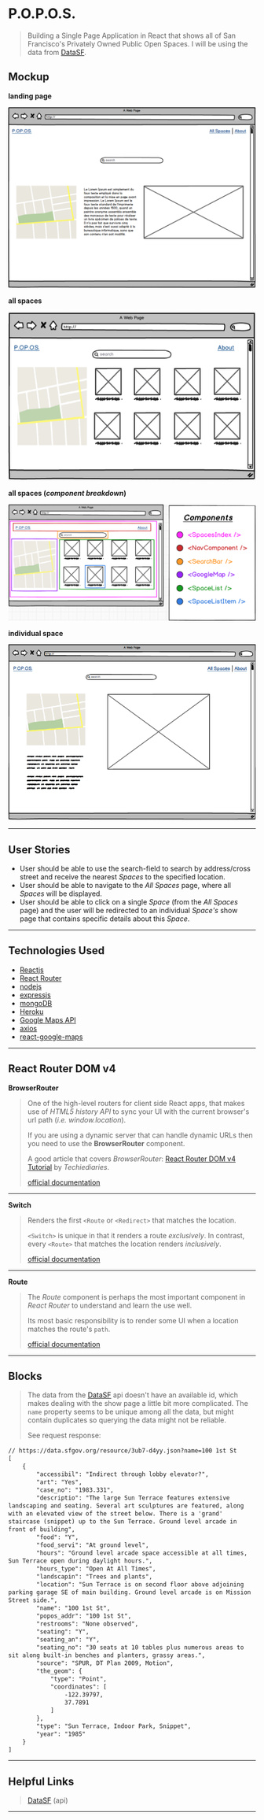 

P.O.P.O.S.
===================
> Building a Single Page Application in React that shows all of San Francisco's Privately Owned Public Open Spaces.
> I will be using the data from [DataSF](https://data.sfgov.org/Culture-and-Recreation/Privately-Owned-Public-Open-Spaces/65ik-7wqd).
>
>

Mockup
-------------
>  
**landing page**
>
![alt tag](images/App.png)
>
**all spaces**
>
![alt tag](images/AllSpaces.png)
>
**all spaces (*component breakdown*)**
>
![alt tag](images/AllSpacesBreakdown.png)
>
**individual space**
>
![alt tag](images/IndvSpace.png)
>

----------

User Stories
-------------
>
- User should be able to use the search-field to search by address/cross street and receive the nearest *Spaces* to the specified location.
- User should be able to navigate to the *All Spaces* page, where all *Spaces* will be displayed.
- User should be able to click on a single *Space* (from the *All Spaces* page) and the user will be redirected to an individual *Space's* show page that contains specific details about this *Space*.

>

----------

Technologies Used
-------------
>
 - [Reactjs](https://reactjs.org/)
- [React Router](https://reacttraining.com/react-router/)
- [nodejs](https://nodejs.org/en/)
- [expressjs](https://expressjs.com/)
- [mongoDB](https://www.mongodb.com/)
- [Heroku](https://heroku.com/)
- [Google Maps API](https://developers.google.com/maps/documentation/javascript/)
- [axios](https://github.com/axios/axios)
- [react-google-maps](https://github.com/tomchentw/react-google-maps)

----------

React Router DOM v4
-------------
>
**BrowserRouter**
>
> One of the high-level routers for client side React apps, that makes use of *HTML5 history API* to sync your UI with the current browser's url path (*i.e. window.location*).
>
> If you are using a dynamic server that can handle dynamic URLs then you need to use the **BrowserRouter** component.
>  
>  A good article that covers *BrowserRouter*: [React Router DOM v4 Tutorial](https://www.techiediaries.com/react-router-dom-v4/) by *Techiediaries*.
>  
> [official documentation](https://github.com/ReactTraining/react-router/blob/master/packages/react-router-dom/docs/api/BrowserRouter.md)
>
----------
>
**Switch**
>
> Renders the first ```<Route``` or ```<Redirect>``` that matches the location.
>  
> ```<Switch>``` is unique in that it renders a route *exclusively*. In contrast, every ```<Route>``` that matches the location renders *inclusively*.
>
> [official documentation](https://github.com/ReactTraining/react-router/blob/master/packages/react-router/docs/api/Switch.md)
>
----------
>
**Route**
>
> The *Route* component is perhaps the most important component in *React Router* to understand and learn the use well.
>  
> Its most basic responsibility is to render some UI when a location matches the route's ```path```.
>
> [official documentation](https://github.com/ReactTraining/react-router/blob/master/packages/react-router/docs/api/Route.md)
>
----------

Blocks
-------------
>  
> The data from the [DataSF](https://data.sfgov.org) api doesn't have an available id, which makes dealing with the show page a little bit more complicated. The ``` name ``` property seems to be unique among all the data, but might contain duplicates so querying the data might not be reliable.
>
>See request response:
```
// https://data.sfgov.org/resource/3ub7-d4yy.json?name=100 1st St
[
    {
        "accessibil": "Indirect through lobby elevator?",
        "art": "Yes",
        "case_no": "1983.331",
        "descriptio": "The large Sun Terrace features extensive landscaping and seating. Several art sculptures are featured, along with an elevated view of the street below. There is a 'grand' staircase (snippet) up to the Sun Terrace. Ground level arcade in front of building",
        "food": "Y",
        "food_servi": "At ground level",
        "hours": "Ground level arcade space accessible at all times, Sun Terrace open during daylight hours.",
        "hours_type": "Open At All Times",
        "landscapin": "Trees and plants",
        "location": "Sun Terrace is on second floor above adjoining parking garage SE of main building. Ground level arcade is on Mission Street side.",
        "name": "100 1st St",
        "popos_addr": "100 1st St",
        "restrooms": "None observed",
        "seating": "Y",
        "seating_an": "Y",
        "seating_no": "30 seats at 10 tables plus numerous areas to sit along built-in benches and planters, grassy areas.",
        "source": "SPUR, DT Plan 2009, Motion",
        "the_geom": {
            "type": "Point",
            "coordinates": [
                -122.39797,
                37.7891
            ]
        },
        "type": "Sun Terrace, Indoor Park, Snippet",
        "year": "1985"
    }
]
```
>
>

----------


Helpful Links
-------------
>  
> [DataSF](https://data.sfgov.org) (api)
>
>

----------
